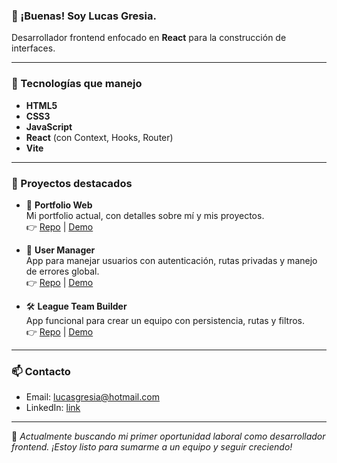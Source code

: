 ### 👋 ¡Buenas! Soy Lucas Gresia.

Desarrollador frontend enfocado en **React** para la construcción de interfaces.

---

### 🧠 Tecnologías que manejo
- **HTML5**
- **CSS3**
- **JavaScript**
- **React** (con Context, Hooks, Router)
- **Vite**

---

### 🧩 Proyectos destacados

- 📂 **Portfolio Web**  
  Mi portfolio actual, con detalles sobre mí y mis proyectos.  
  👉 [Repo](https://github.com/gresiadev/Portfolio) | [Demo](https://lukidev.vercel.app)
  
- 👤 **User Manager**  
  App para manejar usuarios con autenticación, rutas privadas y manejo de errores global.  
  👉 [Repo](https://github.com/gresiadev/userManager) | [Demo](https://user-manager.vercel.app)
  
- 🛠️ **League Team Builder**  
  App funcional para crear un equipo con persistencia, rutas y filtros.  
  👉 [Repo](https://github.com/gresiadev/LeagueTeamBuilder) | [Demo](https://tuecommerce.vercel.app)


---

### 📫 Contacto
- Email: lucasgresia@hotmail.com
- LinkedIn: [link](https://www.linkedin.com/in/lucas-gresia-972337183/)

---

💬 *Actualmente buscando mi primer oportunidad laboral como desarrollador frontend. ¡Estoy listo para sumarme a un equipo y seguir creciendo!*

